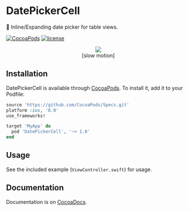 # DatePickerCell

📅 Inline/Expanding date picker for table views.

[![CocoaPods](https://img.shields.io/cocoapods/v/DatePickerCell.svg?style=flat-square)](https://cocoapods.org/pods/DatePickerCell)
[![license](https://img.shields.io/github/license/DylanVann/DatePickerCell.svg?style=flat-square)](https://github.com/DylanVann/DatePickerCell/blob/master/LICENSE)

<p align="center">
    <img src="http://i.imgur.com/dpHIzw8.gif"/>
    <br>
    [slow motion]
</p>

## Installation

DatePickerCell is available through [CocoaPods](http://cocoapods.org). To install
it, add it to your Podfile:

```ruby
source 'https://github.com/CocoaPods/Specs.git'
platform :ios, '8.0'
use_frameworks!

target 'MyApp' do
  pod 'DatePickerCell', '~> 1.0'
end
```

## Usage

See the included example (`ViewController.swift`) for usage.

## Documentation

Documentation is on [CocoaDocs](http://cocoadocs.org/docsets/DatePickerCell).
